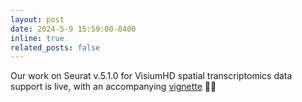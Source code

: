```yaml
---
layout: post
date: 2024-5-9 15:59:00-0400
inline: true
related_posts: false
---
```


Our work on Seurat v.5.1.0 for VisiumHD spatial transcriptomics data support is live, with an accompanying [vignette](https://satijalab.org/seurat/articles/visiumhd_analysis_vignette) :confetti_ball::microscope: